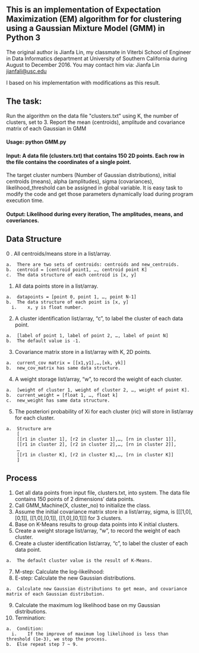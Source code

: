 ## This is an implementation of Expectation Maximization (EM) algorithm for for clustering using a Gaussian Mixture Model (GMM) in Python 3

The original author is Jianfa Lin, my classmate in Viterbi School of Engineer in Data Informatics department at University of Southern California during August to December 2016.
You may contact him via: Jianfa Lin <jianfali@usc.edu>

I based on his implementation with modifications as this result.

## The task: 
Run the algorithm on the data file "clusters.txt" using K, the number of clusters, set to 3. 
Report the mean (centroids), amplitude and covariance matrix of each Gaussian in GMM

#### Usage: python GMM.py	

#### Input: A data file (clusters.txt) that contains 150 2D points. Each row in the file contains the coordinates of a single point.
The target cluster numbers (Number of Gaussian distributions), initial centroids (means), alpha (amplitudes), sigma (covariances), likelihood_threshold can be assigned in global variable. It is easy task to modify the code and get those parameters dynamically load during program execution time.

#### Output: Likelihood during every iteration, The amplitudes, means, and coveriances.

## Data Structure
  0  .	All centroids/means store in a list/array.
  
    a.	There are two sets of centroids: centroids and new_centroids.
    b.	centroid = [centroid point1, …, centroid point K]
    c.	The data structure of each centroid is [x, y]
  1.	All data points store in a list/array.
   
    a.	datapoints = [point 0, point 1, …, point N-1]
    b.	The data structure of each point is [x, y]
      i.	x, y is float number.
  2.	A cluster identification list/array, “c”, to label the cluster of each data point.
  
    a.	[label of point 1, label of point 2, …, label of point N]
    b.	The default value is -1.
  3.	Covariance matrix store in a list/array with K, 2D points.
  
    a.	current_cov matrix = [[x1,y1],…,[xk, yk]]
    b.	new_cov_matrix has same data structure.
  4.	A weight storage list/array, “w”, to record the weight of each cluster.
  
    a.	[weight of cluster 1, weight of cluster 2, …, weight of point K].
    b.	current_weight = [float 1, …, float k]
    c.	new_weight has same data structure.
  5.	The posteriori probability of Xi for each cluster (ric) will store in list/array for each cluster.
  
    a.	Structure are  
        [
        [[r1 in cluster 1], [r2 in cluster 1],…, [rn in cluster 1]], 
        [[r1 in cluster 2], [r2 in cluster 2],…, [rn in cluster 2]], 
        …
        [[r1 in cluster K], [r2 in cluster K],…, [rn in cluster K]]
        ]

## Process
  1.	Get all data points from input file, clusters.txt, into system. The data file contains 150 points of 2 dimensions’ data points.
  2.	Call GMM_Machine(X, cluster_no) to initialize the class. 
  3.	Assume the initial covariance matrix store in a list/array, sigma, is [[[1,0],[0,1]], [[1,0],[0,1]], [[1,0],[0,1]]] for 3 clusters.
  4.	Base on K-Means results to group data points into K initial clusters.
  5.	Create a weight storage list/array, “w”, to record the weight of each cluster.
  6.	Create a cluster identification list/array, “c”, to label the cluster of each data point.
  
    a.	The default cluster value is the result of K-Means.
  7.	M-step: Calculate the log-likelihood:
  8.	E-step: Calculate the new Gaussian distributions.
  
    a.	Calculate new Gaussian distributions to get mean, and covariance matrix of each Gaussian distribution.
  9.	Calculate the maximum log likelihood base on my Gaussian distributions. 
  10.	Termination:
  
    a.	Condition:
      i.	If the improve of maximum log likelihood is less than threshold (1e-3), we stop the process.
    b.	Else repeat step 7 ~ 9.

